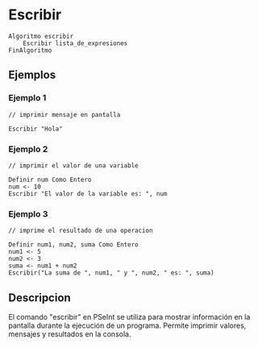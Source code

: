 # Escribir

```
Algoritmo escribir
	Escribir lista_de_expresiones
FinAlgoritmo
```

## Ejemplos

### Ejemplo 1
```
// imprimir mensaje en pantalla

Escribir "Hola"
```
### Ejemplo 2
```
// imprimir el valor de una variable

Definir num Como Entero
num <- 10
Escribir "El valor de la variable es: ", num
```
### Ejemplo 3
```
// imprime el resultado de una operacion

Definir num1, num2, suma Como Entero
num1 <- 5
num2 <- 3
suma <- num1 + num2
Escribir("La suma de ", num1, " y ", num2, " es: ", suma)
```

## Descripcion

El comando "escribir" en PSeInt se utiliza para mostrar información en la pantalla durante la ejecución de un programa. Permite imprimir valores, mensajes y resultados en la consola.